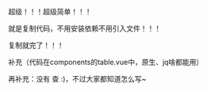 超级！！！超级简单！！！

就是复制代码，不用安装依赖不用引入文件！！！

复制就完了！！！

补充（代码在components的table.vue中，原生、jq啥都能用）

再补充：没有 查 :)，不过大家都知道怎么写~
